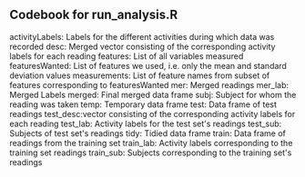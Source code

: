 ## Codebook for run_analysis.R

activityLabels: Labels for the different activities during which data was recorded
desc: Merged vector consisting of the corresponding activity labels for each reading
features: List of all variables measured
featuresWanted: List of features we used, i.e. only the mean and standard deviation values
measurements: List of feature names from subset of features corresponding to featuresWanted
mer: Merged readings
mer_lab: Merged Labels
merged: Final merged data frame
subj: Subject for whom the reading was taken
temp: Temporary data frame
test: Data frame of test readings
test_desc:vector consisting of the corresponding activity labels for each reading
test_lab: Activity labels for the test set's readings
test_sub: Subjects of test set's readings
tidy: Tidied data frame
train: Data frame of readings from the training set
train_lab: Activity labels corresponding to the training set readings
train_sub: Subjects corresponding to the training set's readings

